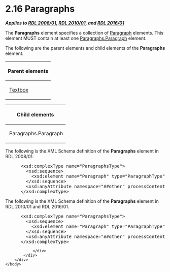 <html dir="LTR" xmlns:mshelp="http://msdn.microsoft.com/mshelp" xmlns:ddue="http://ddue.schemas.microsoft.com/authoring/2003/5" xmlns:xlink="http://www.w3.org/1999/xlink" xmlns:tool="http://www.microsoft.com/tooltip">
    <head>
        <meta http-equiv="Content-Type" content="text/html; CHARSET=utf-8"></meta>
        <meta name="save" content="history"></meta>
        <title>2.16 Paragraphs</title>
        <xml>
            <mshelp:toctitle title="2.16 Paragraphs"></mshelp:toctitle>
            <mshelp:rltitle title="[MS-RDL]: Paragraphs"></mshelp:rltitle>
            <mshelp:keyword index="A" term="ae693479-2639-48fe-b974-ac95d49ac7bd"></mshelp:keyword>
            <mshelp:attr name="DCSext.ContentType" value="open specification"></mshelp:attr>
            <mshelp:attr name="AssetID" value="ae693479-2639-48fe-b974-ac95d49ac7bd"></mshelp:attr>
            <mshelp:attr name="TopicType" value="kbRef"></mshelp:attr>
            <mshelp:attr name="DCSext.Title" value="[MS-RDL]: Paragraphs" />
        </xml>
    </head>
    <body>
        <div id="header">
            <h1 class="heading">2.16 Paragraphs</h1>
        </div>
        <div id="mainSection">
            <div id="mainBody">
                <div id="allHistory" class="saveHistory"></div>
                <div id="sectionSection0" class="section" name="collapseableSection">
                    

<p><b><i>Applies to </i></b><a href="1e855f94-4617-47e4-b89e-0856c6cb420f.htm"><b><i>RDL 2008/01</i></b></a><b><i>,
</i></b><a href="3428e690-a348-4ec7-8a6a-8efb42d2cdee.htm"><b><i>RDL 2010/01</i></b></a><b><i>,
and </i></b><a href="52ce3983-2bfc-4e72-9359-42aaf5fe4509.htm"><b><i>RDL 2016/01</i></b></a></p>

<p>The <b>Paragraphs</b> element specifies a collection of <a href="c813d832-e92f-40e9-aadf-77ec1845efbb.htm">Paragraph</a> elements. This
element MUST contain at least one <a href="e3905e6e-a942-41cd-b4a2-3cc333c432b3.htm">Paragraphs.Paragraph</a>
element.</p>

<p>The following are the parent elements and child elements of
the <b>Paragraphs</b> element.</p>

<table>
 <thead>
  <tr>
   <th>
   <p>Parent elements</p>
   </th>
  </tr>
 </thead>
 <tr>
  <td>
  <p> <a href="469d0032-b5ec-43d9-ab36-d3a88b9cc1f6.htm">Textbox</a>
  </p>
  </td>
 </tr>
</table>

<p> </p>

<table>
 <thead>
  <tr>
   <th>
   <p>Child elements</p>
   </th>
  </tr>
 </thead>
 <tr>
  <td>
  <p> Paragraphs.Paragraph </p>
  </td>
 </tr>
</table>

<p>The following is the XML Schema definition of the <b>Paragraphs</b>
element in RDL 2008/01.</p>

<dl>
<dd>
<div><pre> &lt;xsd:complexType name=&quot;ParagraphsType&quot;&gt;
   &lt;xsd:sequence&gt;
     &lt;xsd:element name=&quot;Paragraph&quot; type=&quot;ParagraphType&quot; minOccurs=&quot;1&quot; maxOccurs=&quot;unbounded&quot; /&gt;
   &lt;/xsd:sequence&gt;
   &lt;xsd:anyAttribute namespace=&quot;##other&quot; processContents=&quot;skip&quot; /&gt;
 &lt;/xsd:complexType&gt;
</pre></div>
</dd></dl>

<p>The following is the XML Schema definition of the <b>Paragraphs</b>
element in RDL 2010/01 and RDL 2016/01.</p>

<dl>
<dd>
<div><pre> &lt;xsd:complexType name=&quot;ParagraphsType&quot;&gt;
   &lt;xsd:sequence&gt;
     &lt;xsd:element name=&quot;Paragraph&quot; type=&quot;ParagraphType&quot; minOccurs=&quot;1&quot; maxOccurs=&quot;unbounded&quot; /&gt;
   &lt;/xsd:sequence&gt;
   &lt;xsd:anyAttribute namespace=&quot;##other&quot; processContents=&quot;lax&quot; /&gt;
 &lt;/xsd:complexType&gt;
</pre></div>
</dd></dl>


                </div>
            </div>
        </div>
    </body>
</html>